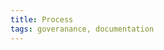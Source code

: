```yaml
---
title: Process
tags: goveranance, documentation
---
```


<ExternalRedirect href="https://docs.starswap.xyz/protocol/V2/concepts/governance/process" />
